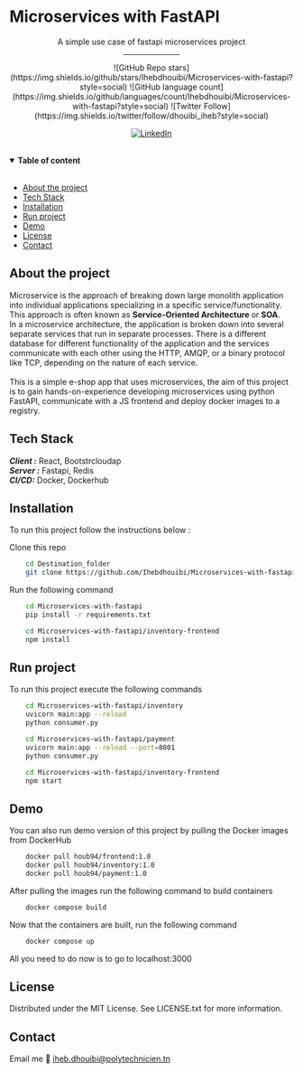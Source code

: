 # Microservices with FastAPI

<p align="center"> A simple use case of fastapi microservices project 


<br>
<div align="center">
    <hr width="100px">
  ![GitHub Repo stars](https://img.shields.io/github/stars/Ihebdhouibi/Microservices-with-fastapi?style=social)
  ![GitHub language count](https://img.shields.io/github/languages/count/Ihebdhouibi/Microservices-with-fastapi?style=social)
  ![Twitter Follow](https://img.shields.io/twitter/follow/dhouibi_iheb?style=social)
  <br>
  
  [![LinkedIn][linkedin-shield]][linkedin-url]
</div>




</p>

<br>

<details open>
<summary> <strong>Table of content</strong> </summary>

<br>
<ul>
  <li><a href="#about">About the project </a></li>
  <li><a href="#TechStack">Tech Stack</a></li>
  <li><a href="#Installation">Installation</a></li>
  <li><a href="#Run">Run project</a></li>
  <li><a href="#Demo">Demo</a></li>
  <li><a href="#License">License</a></li>
  <li><a href="#Contact">Contact</a></li>
  
</details>


## <a name="about"></a>About the project 

<p>
Microservice is the approach of breaking down large monolith application into individual applications specializing
in a specific service/functionality. <br>
This approach is often known as <b> Service-Oriented Architecture </b> or <b>SOA</b>.<br>
In a microservice architecture, the application is broken down into several separate services that run in separate processes.
There is a different database for different functionality of the application and the services communicate with each other using the HTTP, AMQP, or a binary protocol like TCP, depending on the nature of each service. 
<br> <br>
This is a simple e-shop app that uses microservices, the aim of this project is to gain hands-on-experience developing 
microservices using python FastAPI, communicate with a JS frontend and deploy docker images to a registry.
</p>


## <a name="TechStack"></a>Tech Stack
***Client :*** React, Bootstrcloudap <br>
***Server :*** Fastapi, Redis <br> 
***CI/CD:*** Docker, Dockerhub

## <a name="Installation">Installation </a>

To run this project follow the instructions below : 
<br>

Clone this repo <br>
```bash
    cd Destination_folder
    git clone https://github.com/Ihebdhouibi/Microservices-with-fastapi.git
```
Run the following command <br>
 

```bash
    cd Microservices-with-fastapi
    pip install -r requirements.txt
``` 
```bash
    cd Microservices-with-fastapi/inventory-frontend
    npm install
```

## <a name="Run">Run project </a>

To run this project execute the following commands 
```bash
    cd Microservices-with-fastapi/inventory
    uvicorn main:app --reload
    python consumer.py
```

```bash
    cd Microservices-with-fastapi/payment
    uvicorn main:app --reload --port=8001
    python consumer.py
```

```bash
    cd Microservices-with-fastapi/inventory-frontend
    npm start
```

## <a name="Demo">Demo </a>
You can also run demo version of this project by pulling the Docker images from DockerHub

```bash
    docker pull houb94/frontend:1.0
    docker pull houb94/inventory:1.0
    docker pull houb94/payment:1.0
```

After pulling the images run the following command to build containers
```bash
    docker compose build
```

Now that the containers are built, run the following command
```bash
    docker compose up
```

All you need to do now is to go to localhost:3000 

## <a name="License">License</a>
Distributed under the MIT License. See LICENSE.txt for more information.

## <a name="Contact">Contact</a>

Email me :email:  <a href="mailto:iheb.dhouibi@polytechnicien.tn"> iheb.dhouibi@polytechnicien.tn </a> <br><br>


[stars-shield]: https://img.shields.io/github/stars/github_username/repo_name.svg?style=for-the-badge
[stars-url]: https://github.com/Ihebdhouibi/Microservices-with-fastapi/stargazers
[forks-shield]: https://img.shields.io/github/forks/github_username/repo_name.svg?style=for-the-badge
[forks-url]: https://github.com/Ihebdhouibi/Microservices-with-fastapi/network/members
[issues-shield]:https://img.shields.io/github/issues/github_username/repo_name.svg?style=for-the-badge
[issues-url]:https://github.com/Ihebdhouibi/Microservices-with-fastapi/issues
[linkedin-shield]: https://img.shields.io/badge/-LinkedIn-black.svg?style=for-the-badge&logo=linkedin&colorB=555
[linkedin-url]: https://www.linkedin.com/in/dhouibiiheb/